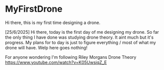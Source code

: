 # MyFirstDrone
Hi there, this is my first time designing a drone.

[25/6/2025] Hi there, today is the first day of me designing my drone. So far the only thing I have done was studying drone theory. It aint much but it's progress. My plans for to day is just to figure everything / most of what my drone will have. Welp here goes nothing! 

For anyone wondering I'm following Riley Morgans Drone Theory 
https://www.youtube.com/watch?v=K05UwsiqZ_E
